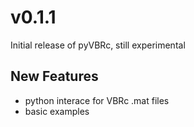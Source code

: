 # v0.1.1

Initial release of pyVBRc, still experimental

## New Features

* python interace for VBRc .mat files
* basic examples
